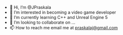 - 👋 Hi, I’m @JPraskala
- 👀 I’m interested in becoming a video game developer
- 🌱 I’m currently learning C++ and Unreal Engine 5
- 💞️ I’m looking to collaborate on ...
- 📫 How to reach me email me at praskalaj@gmail.com

<!---
JPraskala/JPraskala is a ✨ special ✨ repository because its `README.md` (this file) appears on your GitHub profile.
You can click the Preview link to take a look at your changes.
--->
